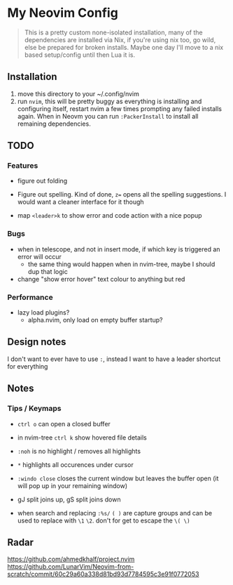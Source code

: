 # My Neovim Config

> This is a pretty custom none-isolated installation, many of the dependencies are installed via Nix,
> if you're using nix too, go wild, else be prepared for broken installs. Maybe one day I'll move to
> a nix based setup/config until then Lua it is.

## Installation

1. move this directory to your ~/.config/nvim
2. run `nvim`, this will be pretty buggy as everything is installing and configuring itself, restart
   nvim a few times prompting any failed installs again. When in Neovm you can run `:PackerInstall` to install all remaining dependencies.

## TODO

### Features

- figure out folding
- Figure out spelling. Kind of done, `z=` opens all the spelling suggestions. I would want a cleaner interface for it though

- map `<leader>k` to show error and code action with a nice popup

### Bugs

- when in telescope, and not in insert mode, if which key is triggered an error will occur
  - the same thing would happen when in nvim-tree, maybe I should dup that logic
- change "show error hover" text colour to anything but red

### Performance

- lazy load plugins?
  - alpha.nvim, only load on empty buffer startup?

## Design notes

I don't want to ever have to use `:`, instead I want to have a leader shortcut for everything

## Notes

### Tips / Keymaps

- `ctrl o` can open a closed buffer

- in nvim-tree `ctrl k` show hovered file details

- `:noh` is no highlight / removes all highlights

- `*` highlights all occurences under cursor

- `:windo close` closes the current window but leaves the buffer open (it will pop up in your remaining window)

- gJ split joins up, gS split joins down

- when search and replacing `:%s/` `( )` are capture groups and can be used to replace with `\1` `\2`. don't for get to escape the `\( \)`

## Radar

https://github.com/ahmedkhalf/project.nvim https://github.com/LunarVim/Neovim-from-scratch/commit/60c29a60a338d81bd93d7784595c3e91f0772053
